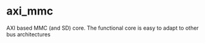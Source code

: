 axi_mmc
=======

AXI based MMC (and SD) core. The functional core is easy to adapt to other bus architectures
